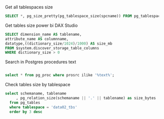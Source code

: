 Get all tablespaces size

```sql
SELECT *, pg_size_pretty(pg_tablespace_size(spcname)) FROM pg_tablespace;
```

Get tables size power bi DAX Studio

```sql
SELECT dimension_name AS tablename,
attribute_name AS columnname,
datatype,((dictionary_size/1024)/1000) AS size_mb
FROM $system.discover_storage_table_columns
WHERE dictionary_size > 0
```

Search in Postgres procedures text
```sql

select * from pg_proc where prosrc ilike '%text%';
```
Check tables size by tablespace
```sql
select schemaname, tablename
     , pg_relation_size(schemaname || '.' || tablename) as size_bytes
  from pg_tables
  where tablespace = 'data02_tbs'
  order by 3 desc
```
